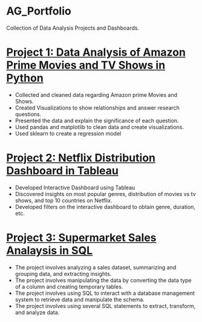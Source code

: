 # AG_Portfolio
Collection of Data Analysis Projects and Dashboards.

# [Project 1: Data Analysis of Amazon Prime Movies and TV Shows in Python](https://github.com/ag289/Amazon_shows_analysis/blob/main/Amazon_Shows.ipynb)
* Collected and cleaned data regarding Amazon prime Movies and Shows.
* Created Visualizations to show relationships and answer research questions.
* Presented the data and explain the significance of each question.
* Used pandas and matplotlib to clean data and create visualizations. 
* Used sklearn to create a regression model

# [Project 2: Netflix Distribution Dashboard in Tableau](https://public.tableau.com/views/NetflixDistributionDashboard/Dashboard1?:language=en-US&:display_count=n&:origin=viz_share_link)
* Developed Interactive Dashboard using Tableau
* Discovered insights on most popular genres, distribution of movies vs tv shows, and top 10 countries on Netflix.
* Developed filters on the interactive dashboard to obtain genre, duration, etc. 

# [Project 3: Supermarket Sales Analaysis in SQL](https://github.com/ag289/Supermarket_Sales_Analysis_-SQL-)
* The project involves analyzing a sales dataset, summarizing and grouping data, and extracting insights.
* The project involves manipulating the data by converting the data type of a column and creating temporary tables.
* The project involves using SQL to interact with a database management system to retrieve data and manipulate the schema.
* The project involves using several SQL statements to extract, transform, and analyze data.
